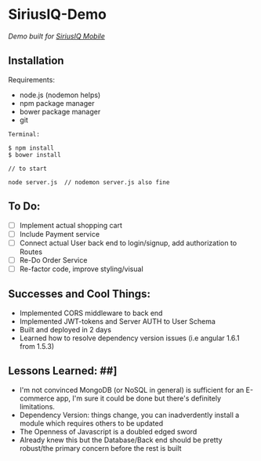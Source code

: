# SiriusIQ-Demo
*Demo built for [SiriusIQ Mobile](http://www.siriusiqmobile.com)*

## Installation ##

Requirements:
- node.js (nodemon helps)
- npm package manager
- bower package manager
- git

```
Terminal:

$ npm install
$ bower install

// to start

node server.js  // nodemon server.js also fine
```

## To Do: ##
- [ ] Implement actual shopping cart
- [ ] Include Payment service
- [ ] Connect actual User back end to login/signup, add authorization to Routes
- [ ] Re-Do Order Service
- [ ] Re-factor code, improve styling/visual

## Successes and Cool Things: ##
- Implemented CORS middleware to back end
- Implemented JWT-tokens and Server AUTH to User Schema
- Built and deployed in 2 days
- Learned how to resolve dependency version issues (i.e angular 1.6.1 from 1.5.3)

## Lessons Learned: ##]
- I'm not convinced MongoDB (or NoSQL in general) is sufficient for an E-commerce app,
I'm sure it could be done but there's definitely limitations.
- Dependency Version: things change, you can inadverdently install a module which requires others
to be updated
- The Openness of Javascript is a doubled edged sword
- Already knew this but the Database/Back end should be pretty robust/the primary concern before the rest is built
